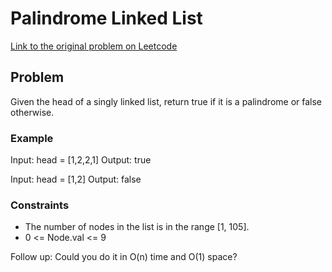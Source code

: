 # Palindrome Linked List

[Link to the original problem on Leetcode](https://leetcode.com/problems/palindrome-linked-list/)

## Problem

Given the head of a singly linked list, return true if it is a palindrome or false otherwise.

### Example

Input: head = [1,2,2,1]
Output: true

Input: head = [1,2]
Output: false

### Constraints

- The number of nodes in the list is in the range [1, 105].
- 0 <= Node.val <= 9
 

Follow up: Could you do it in O(n) time and O(1) space?
